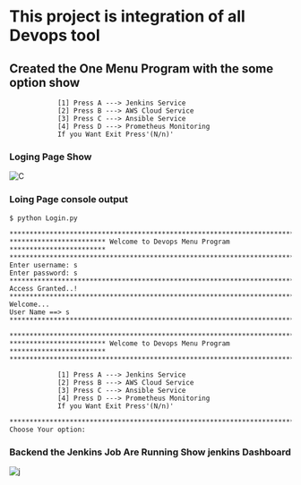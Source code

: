 # This project is integration of all Devops tool
## Created the One Menu Program with the some option show
```
            [1] Press A ---> Jenkins Service
            [2] Press B ---> AWS Cloud Service
            [3] Press C ---> Ansible Service
            [4] Press D ---> Prometheus Monitoring
            If you Want Exit Press'(N/n)'
```
### Loging Page Show 
![C](https://user-images.githubusercontent.com/78929192/201937179-bc72dc5d-b43b-4b56-a715-c0b491af51c0.PNG)
### Loing Page console output
```
$ python Login.py

********************************************************************************
************************ Welcome to Devops Menu Program ************************
********************************************************************************
Enter username: s
Enter password: s
********************************************************************************
Access Granted..!
********************************************************************************
Welcome...
User Name ==> s
********************************************************************************

********************************************************************************
************************ Welcome to Devops Menu Program ************************
********************************************************************************

            [1] Press A ---> Jenkins Service
            [2] Press B ---> AWS Cloud Service
            [3] Press C ---> Ansible Service
            [4] Press D ---> Prometheus Monitoring
            If you Want Exit Press'(N/n)'

********************************************************************************
Choose Your option:

```
### Backend the Jenkins Job Are Running Show jenkins Dashboard
![j](https://user-images.githubusercontent.com/78929192/201938622-2541045f-d4fa-46f1-bbb1-aca6c3a16cfb.PNG)
